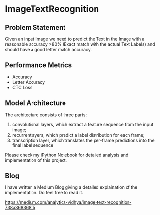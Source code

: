 # ImageTextRecognition

## Problem Statement
Given an input Image we need to predict the Text in the Image with a reasonable accuracy >80% (Exact match with the actual Text Labels) 
and should have a good letter match accuracy.

## Performance Metrics
*	Accuracy
*	Letter Accuracy
*	CTC Loss

## Model Architecture
The architecture consists of three parts:
1. convolutional layers, which extract a feature sequence from the input image;
2. recurrentlayers, which predict a label distribution for each frame;
3. transcription layer, which translates the per-frame predictions into the final label sequence

Please check my iPython Notebook for detailed analysis and implementation of this project.

## Blog
I have written a Medium Blog giving a detailed explaination of the implementation. Do feel free to read it.

https://medium.com/analytics-vidhya/image-text-recognition-738a368368f5




